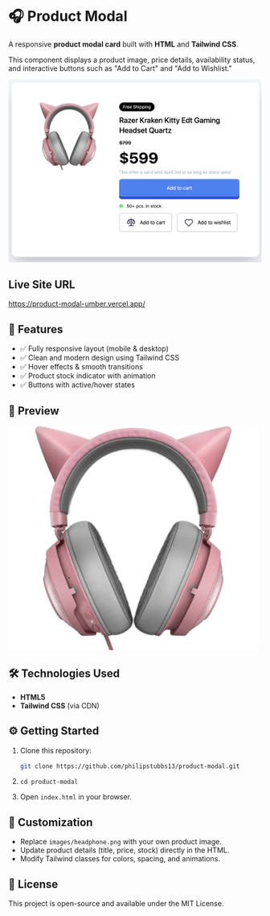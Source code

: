 # 🎧 Product Modal

A responsive **product modal card** built with **HTML** and **Tailwind CSS**.

This component displays a product image, price details, availability status, and interactive buttons such as "Add to Cart" and "Add to Wishlist."

<img src="./product-modal.png" />

## Live Site URL

<https://product-modal-umber.vercel.app/>

## 🚀 Features

- ✅ Fully responsive layout (mobile & desktop)
- ✅ Clean and modern design using Tailwind CSS
- ✅ Hover effects & smooth transitions
- ✅ Product stock indicator with animation
- ✅ Buttons with active/hover states

## 📸 Preview

![Product Modal Preview](images/headphone.png)

## 🛠️ Technologies Used

- **HTML5**
- **Tailwind CSS** (via CDN)

## ⚙️ Getting Started

1. Clone this repository:

   ```bash
   git clone https://github.com/philipstubbs13/product-modal.git
   ```

2. `cd product-modal`

3. Open `index.html` in your browser.

## 🎨 Customization

- Replace `images/headphone.png` with your own product image.
- Update product details (title, price, stock) directly in the HTML.
- Modify Tailwind classes for colors, spacing, and animations.

## 📜 License

This project is open-source and available under the MIT License.
